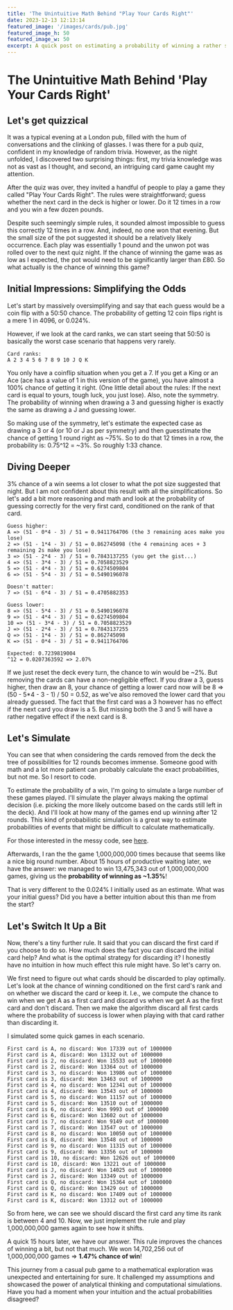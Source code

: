 ```yaml
---
title: 'The Unintuitive Math Behind "Play Your Cards Right"'
date: 2023-12-13 12:13:14
featured_image: '/images/cards/pub.jpg'
featured_image_h: 50
featured_image_w: 50
excerpt: A quick post on estimating a probability of winning a rather simple card game.
---
```



# The Unintuitive Math Behind 'Play Your Cards Right'

## Let's get quizzical
It was a typical evening at a London pub, filled with the hum of conversations and the clinking of glasses. I was there for a pub quiz, confident in my knowledge of random trivia. However, as the night unfolded, I discovered two surprising things: first, my trivia knowledge was not as vast as I thought, and second, an intriguing card game caught my attention.

After the quiz was over, they invited a handful of people to play a game they called "Play Your Cards Right". The rules were straightforward; guess whether the next card in the deck is higher or lower. Do it 12 times in a row and you win a few dozen pounds.

Despite such seemingly simple rules, it sounded almost impossible to guess this correctly 12 times in a row. And, indeed, no one won that evening. But the small size of the pot suggested it should be a relatively likely occurrence. Each play was essentially 1 pound and the unwon pot was rolled over to the next quiz night. If the chance of winning the game was as low as I expected, the pot would need to be significantly larger than £80. So what actually is the chance of winning this game?

## Initial Impressions: Simplifying the Odds
Let's start by massively oversimplifying and say that each guess would be a coin flip with a 50:50 chance. The probability of getting 12 coin flips right is a mere 1 in 4096, or 0.024%.

However, if we look at the card ranks, we can start seeing that 50:50 is basically the worst case scenario that happens very rarely.

    Card ranks:
    A 2 3 4 5 6 7 8 9 10 J Q K

You only have a coinflip situation when you get a 7. If you get a King or an Ace (ace has a value of 1 in this version of the game), you have almost a 100% chance of getting it right. (One little detail about the rules: If the next card is equal to yours, tough luck, you just lose). Also, note the symmetry. The probability of winning when drawing a 3 and guessing higher is exactly the same as drawing a J and guessing lower.

So making use of the symmetry, let's estimate the expected case as drawing a 3 or 4 (or 10 or J as per symmetry) and then guesstimate the chance of getting 1 round right as ~75%. So to do that 12 times in a row, the probability is: 0.75^12 = ~3%. So roughly 1:33 chance.

## Diving Deeper
3% chance of a win seems a lot closer to what the pot size suggested that night. But I am not confident about this result with all the simplifications. So let's add a bit more reasoning and math and look at the probability of guessing correctly for the very first card, conditioned on the rank of that card.

    Guess higher:
    A => (51 - 0*4 - 3) / 51 = 0.9411764706 (the 3 remaining aces make you lose)
    2 => (51 - 1*4 - 3) / 51 = 0.862745098 (the 4 remaining aces + 3 remaining 2s make you lose)
    3 => (51 - 2*4 - 3) / 51 = 0.7843137255 (you get the gist...)
    4 => (51 - 3*4 - 3) / 51 = 0.7058823529
    5 => (51 - 4*4 - 3) / 51 = 0.6274509804
    6 => (51 - 5*4 - 3) / 51 = 0.5490196078

    Doesn't matter:
    7 => (51 - 6*4 - 3) / 51 = 0.4705882353

    Guess lower:
    8 => (51 - 5*4 - 3) / 51 = 0.5490196078
    9 => (51 - 4*4 - 3) / 51 = 0.6274509804
    10 => (51 - 3*4 - 3) / 51 = 0.7058823529
    J => (51 - 2*4 - 3) / 51 = 0.7843137255
    Q => (51 - 1*4 - 3) / 51 = 0.862745098
    K => (51 - 0*4 - 3) / 51 = 0.9411764706

    Expected: 0.7239819004
    ^12 = 0.0207363592 => 2.07%

If we just reset the deck every turn, the chance to win would be ~2%. But removing the cards can have a non-negligible effect. If you draw a 3, guess higher, then draw an 8, your chance of getting a lower card now will be 8 => (50 - 5*4 - 3 - 1) / 50 = 0.52, as we've also removed the lower card that you already guessed. The fact that the first card was a 3 however has no effect if the next card you draw is a 5. But missing both the 3 and 5 will have a rather negative effect if the next card is 8.

## Let's Simulate
You can see that when considering the cards removed from the deck the tree of possibilities for 12 rounds becomes immense. Someone good with math and a lot more patient can probably calculate the exact probabilities, but not me. So I resort to code.

To estimate the probability of a win, I'm going to simulate a large number of these games played. I'll simulate the player always making the optimal decision (i.e. picking the more likely outcome based on the cards still left in the deck). And I'll look at how many of the games end up winning after 12 rounds. This kind of probabilistic simulation is a great way to estimate probabilities of events that might be difficult to calculate mathematically.

For those interested in the messy code, see [here](URL).

Afterwards, I ran the the game 1,000,000,000 times because that seems like a nice big round number. About 15 hours of productive waiting later, we have the answer: we managed to win 13,475,343 out of 1,000,000,000 games, giving us the **probability of winning as ~1.35%**!

That is very different to the 0.024% I initially used as an estimate. What was your initial guess? Did you have a better intuition about this than me from the start?

## Let's Switch It Up a Bit
Now, there's a tiny further rule. It said that you can discard the first card if you choose to do so. How much does the fact you can discard the initial card help? And what is the optimal strategy for discarding it? I honestly have no intuition in how much effect this rule might have. So let's carry on.

We first need to figure out what cards should be discarded to play optimally. Let's look at the chance of winning conditioned on the first card's rank and on whether we discard the card or keep it. I.e., we compute the chance to win when we get A as a first card and discard vs when we get A as the first card and don't discard. Then we make the algorithm discard all first cards where the probability of success is lower when playing with that card rather than discarding it.

I simulated some quick games in each scenario.

    First card is A, no discard: Won 17339 out of 1000000
    First card is A, discard: Won 13132 out of 1000000
    First card is 2, no discard: Won 15533 out of 1000000
    First card is 2, discard: Won 13364 out of 1000000
    First card is 3, no discard: Won 13986 out of 1000000
    First card is 3, discard: Won 13463 out of 1000000
    First card is 4, no discard: Won 12341 out of 1000000
    First card is 4, discard: Won 13543 out of 1000000
    First card is 5, no discard: Won 11157 out of 1000000
    First card is 5, discard: Won 13510 out of 1000000
    First card is 6, no discard: Won 9993 out of 1000000
    First card is 6, discard: Won 13602 out of 1000000
    First card is 7, no discard: Won 9149 out of 1000000
    First card is 7, discard: Won 13547 out of 1000000
    First card is 8, no discard: Won 10050 out of 1000000
    First card is 8, discard: Won 13548 out of 1000000
    First card is 9, no discard: Won 11315 out of 1000000
    First card is 9, discard: Won 13356 out of 1000000
    First card is 10, no discard: Won 12626 out of 1000000
    First card is 10, discard: Won 13221 out of 1000000
    First card is J, no discard: Won 14025 out of 1000000
    First card is J, discard: Won 13349 out of 1000000
    First card is Q, no discard: Won 15364 out of 1000000
    First card is Q, discard: Won 13429 out of 1000000
    First card is K, no discard: Won 17409 out of 1000000
    First card is K, discard: Won 13312 out of 1000000

So from here, we can see we should discard the first card any time its rank is between 4 and 10. Now, we just implement the rule and play 1,000,000,000 games again to see how it shifts.

A quick 15 hours later, we have our answer. This rule improves the chances of winning a bit, but not that much. We won 14,702,256 out of 1,000,000,000 games => **1.47% chance of win**!

This journey from a casual pub game to a mathematical exploration was unexpected and entertaining for sure. It challenged my assumptions and showcased the power of analytical thinking and computational simulations. Have you had a moment when your intuition and the actual probabilities disagreed?
